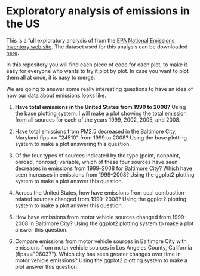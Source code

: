 # Exploratory analysis of emissions in the US
This is a full exploratory analysis of from the [EPA National Emissions Inventory web site](https://www.epa.gov/air-emissions-inventories).
The dataset used for this analysis can be downloaded [here](https://d396qusza40orc.cloudfront.net/exdata%2Fdata%2FNEI_data.zip).

In this repository you will find each piece of code for each plot, to make it easy for everyone who wants to try it plot by plot. In case you want to plot them all at once, it is easy to merge.

We are going to answer some really interesting questions to have an idea of how our data about emissions looks like.

1. **Have total emissions in the United States from 1999 to 2008?**
Using the base plotting system, I will make a plot showing the total emission from all sources for each of the years 1999, 2002, 2005, and 2008.



2. Have total emissions from PM2.5 decreased in the Baltimore City, Maryland fips == "24510" from 1999 to 2008? 
Using the base plotting system to make a plot answering this question.



3. Of the four types of sources indicated by the type (point, nonpoint, onroad, nonroad) variable, which of these four sources have seen decreases in emissions from 1999–2008 for Baltimore City? Which have seen increases in emissions from 1999–2008? 
Using the ggplot2 plotting system to make a plot answer this question.



4. Across the United States, how have emissions from coal combustion-related sources changed from 1999–2008?
Using the ggplot2 plotting system to make a plot answer this question.



5. How have emissions from motor vehicle sources changed from 1999–2008 in Baltimore City?
Using the ggplot2 plotting system to make a plot answer this question.



5. Compare emissions from motor vehicle sources in Baltimore City with emissions from motor vehicle sources in Los Angeles County, California (fips=="06037"). Which city has seen greater changes over time in motor vehicle emissions?
Using the ggplot2 plotting system to make a plot answer this question.
